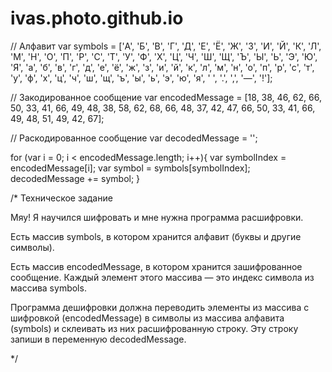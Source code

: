 # ivas.photo.github.io
// Алфавит
var symbols = ['А', 'Б', 'В', 'Г', 'Д', 'Е', 'Ё', 'Ж', 'З', 'И', 'Й', 'К', 'Л', 'М', 'Н', 'О', 'П', 'Р', 'С', 'Т', 'У', 'Ф', 'Х', 'Ц', 'Ч', 'Ш', 'Щ', 'Ъ', 'Ы', 'Ь', 'Э', 'Ю', 'Я', 'а', 'б', 'в', 'г', 'д', 'е', 'ё', 'ж', 'з', 'и', 'й', 'к', 'л', 'м', 'н', 'о', 'п', 'р', 'с', 'т', 'у', 'ф', 'х', 'ц', 'ч', 'ш', 'щ', 'ъ', 'ы', 'ь', 'э', 'ю', 'я', ' ', '.', ',', '—', '!'];

// Закодированное сообщение
var encodedMessage = [18, 38, 46, 62, 66, 50, 33, 41, 66, 49, 48, 38, 58, 62, 68, 66, 48, 37, 42, 47, 66, 50, 33, 41, 66, 49, 48, 51, 49, 42, 67];

// Раскодированное сообщение
var decodedMessage = '';

for (var i = 0; i < encodedMessage.length; i++){
  var symbolIndex = encodedMessage[i];
  var symbol = symbols[symbolIndex];
  decodedMessage += symbol;
}


/* Техническое задание

Мяу! Я научился шифровать и мне нужна программа расшифровки.

Есть массив symbols, в котором хранится алфавит (буквы и другие символы).

Есть массив encodedMessage, в котором хранится зашифрованное сообщение. Каждый элемент этого массива — это индекс символа из массива symbols.

Программа дешифровки должна переводить элементы из массива с шифровкой (encodedMessage) в символы из массива алфавита (symbols) и склеивать из них расшифрованную строку. Эту строку запиши в переменную decodedMessage.

*/
